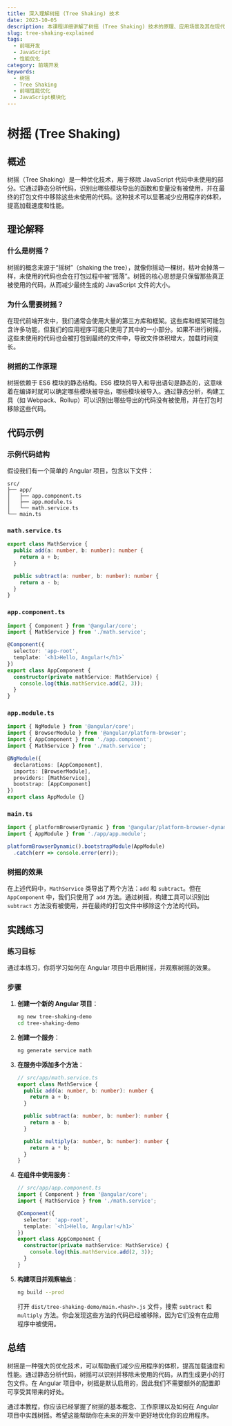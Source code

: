 ```yaml
---
title: 深入理解树摇 (Tree Shaking) 技术
date: 2023-10-05
description: 本课程详细讲解了树摇 (Tree Shaking) 技术的原理、应用场景及其在现代前端开发中的重要性。
slug: tree-shaking-explained
tags:
  - 前端开发
  - JavaScript
  - 性能优化
category: 前端开发
keywords:
  - 树摇
  - Tree Shaking
  - 前端性能优化
  - JavaScript模块化
---
```


# 树摇 (Tree Shaking)

## 概述

树摇（Tree Shaking）是一种优化技术，用于移除 JavaScript 代码中未使用的部分。它通过静态分析代码，识别出哪些模块导出的函数和变量没有被使用，并在最终的打包文件中移除这些未使用的代码。这种技术可以显著减少应用程序的体积，提高加载速度和性能。

## 理论解释

### 什么是树摇？

树摇的概念来源于“摇树”（shaking the tree），就像你摇动一棵树，枯叶会掉落一样，未使用的代码也会在打包过程中被“摇落”。树摇的核心思想是只保留那些真正被使用的代码，从而减少最终生成的 JavaScript 文件的大小。

### 为什么需要树摇？

在现代前端开发中，我们通常会使用大量的第三方库和框架。这些库和框架可能包含许多功能，但我们的应用程序可能只使用了其中的一小部分。如果不进行树摇，这些未使用的代码也会被打包到最终的文件中，导致文件体积增大，加载时间变长。

### 树摇的工作原理

树摇依赖于 ES6 模块的静态结构。ES6 模块的导入和导出语句是静态的，这意味着在编译时就可以确定哪些模块被导出，哪些模块被导入。通过静态分析，构建工具（如 Webpack、Rollup）可以识别出哪些导出的代码没有被使用，并在打包时移除这些代码。

## 代码示例

### 示例代码结构

假设我们有一个简单的 Angular 项目，包含以下文件：

```
src/
├── app/
│   ├── app.component.ts
│   ├── app.module.ts
│   └── math.service.ts
└── main.ts
```

### `math.service.ts`

```typescript
export class MathService {
  public add(a: number, b: number): number {
    return a + b;
  }

  public subtract(a: number, b: number): number {
    return a - b;
  }
}
```

### `app.component.ts`

```typescript
import { Component } from '@angular/core';
import { MathService } from './math.service';

@Component({
  selector: 'app-root',
  template: `<h1>Hello, Angular!</h1>`
})
export class AppComponent {
  constructor(private mathService: MathService) {
    console.log(this.mathService.add(2, 3));
  }
}
```

### `app.module.ts`

```typescript
import { NgModule } from '@angular/core';
import { BrowserModule } from '@angular/platform-browser';
import { AppComponent } from './app.component';
import { MathService } from './math.service';

@NgModule({
  declarations: [AppComponent],
  imports: [BrowserModule],
  providers: [MathService],
  bootstrap: [AppComponent]
})
export class AppModule {}
```

### `main.ts`

```typescript
import { platformBrowserDynamic } from '@angular/platform-browser-dynamic';
import { AppModule } from './app/app.module';

platformBrowserDynamic().bootstrapModule(AppModule)
  .catch(err => console.error(err));
```

### 树摇的效果

在上述代码中，`MathService` 类导出了两个方法：`add` 和 `subtract`。但在 `AppComponent` 中，我们只使用了 `add` 方法。通过树摇，构建工具可以识别出 `subtract` 方法没有被使用，并在最终的打包文件中移除这个方法的代码。

## 实践练习

### 练习目标

通过本练习，你将学习如何在 Angular 项目中启用树摇，并观察树摇的效果。

### 步骤

1. **创建一个新的 Angular 项目**：
   ```bash
   ng new tree-shaking-demo
   cd tree-shaking-demo
   ```

2. **创建一个服务**：
   ```bash
   ng generate service math
   ```

3. **在服务中添加多个方法**：
   ```typescript
   // src/app/math.service.ts
   export class MathService {
     public add(a: number, b: number): number {
       return a + b;
     }

     public subtract(a: number, b: number): number {
       return a - b;
     }

     public multiply(a: number, b: number): number {
       return a * b;
     }
   }
   ```

4. **在组件中使用服务**：
   ```typescript
   // src/app/app.component.ts
   import { Component } from '@angular/core';
   import { MathService } from './math.service';

   @Component({
     selector: 'app-root',
     template: `<h1>Hello, Angular!</h1>`
   })
   export class AppComponent {
     constructor(private mathService: MathService) {
       console.log(this.mathService.add(2, 3));
     }
   }
   ```

5. **构建项目并观察输出**：
   ```bash
   ng build --prod
   ```

   打开 `dist/tree-shaking-demo/main.<hash>.js` 文件，搜索 `subtract` 和 `multiply` 方法。你会发现这些方法的代码已经被移除，因为它们没有在应用程序中被使用。

## 总结

树摇是一种强大的优化技术，可以帮助我们减少应用程序的体积，提高加载速度和性能。通过静态分析代码，树摇可以识别并移除未使用的代码，从而生成更小的打包文件。在 Angular 项目中，树摇是默认启用的，因此我们不需要额外的配置即可享受其带来的好处。

通过本教程，你应该已经掌握了树摇的基本概念、工作原理以及如何在 Angular 项目中实践树摇。希望这能帮助你在未来的开发中更好地优化你的应用程序。
